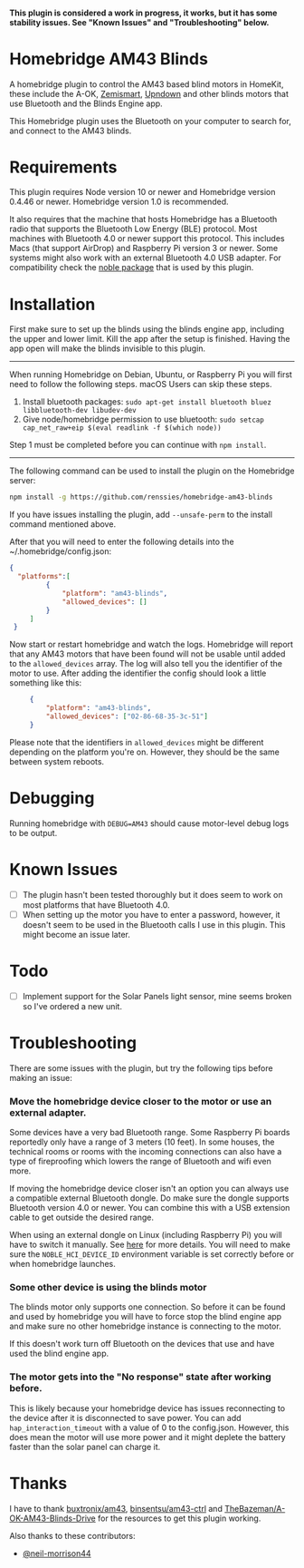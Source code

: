#### This plugin is considered a work in progress, it works, but it has some stability issues. See "Known Issues" and "Troubleshooting" below.

# Homebridge AM43 Blinds

A homebridge plugin to control the AM43 based blind motors in HomeKit, these include the A-OK, [Zemismart](https://www.zemismart.com/products/diy-motorized-your-tranditional-roll-shade-which-with-bean-or-cord-chain-smart-home-automation-support-app-timer-remote-control), [Upndown](https://upndown.nl) and other blinds motors that use Bluetooth and the Blinds Engine app.

This Homebridge plugin uses the Bluetooth on your computer to search for, and connect to the AM43 blinds.

# Requirements

This plugin requires Node version 10 or newer and Homebridge version 0.4.46 or newer. Homebridge version 1.0 is recommended.

It also requires that the machine that hosts Homebridge has a Bluetooth radio that supports the Bluetooth Low Energy (BLE) protocol. Most machines with Bluetooth 4.0 or newer support this protocol. This includes Macs (that support AirDrop) and Raspberry Pi version 3 or newer. Some systems might also work with an external Bluetooth 4.0 USB adapter. For compatibility check the [noble package](https://github.com/abandonware/noble) that is used by this plugin.

# Installation

First make sure to set up the blinds using the blinds engine app, including the upper and lower limit. Kill the app after the setup is finished. Having the app open will make the blinds invisible to this plugin.

---

When running Homebridge on Debian, Ubuntu, or Raspberry Pi you will first need to follow the following steps. macOS Users can skip these steps.

1. Install bluetooth packages:
   `sudo apt-get install bluetooth bluez libbluetooth-dev libudev-dev`
2. Give node/homebridge permission to use bluetooth:
   `sudo setcap cap_net_raw+eip $(eval readlink -f $(which node))`

Step 1 must be completed before you can continue with `npm install`.

---

The following command can be used to install the plugin on the Homebridge server:

```bash
npm install -g https://github.com/renssies/homebridge-am43-blinds
```

If you have issues installing the plugin, add `--unsafe-perm` to the install command mentioned above.

After that you will need to enter the following details into the ~/.homebridge/config.json:

```JSON
{
  "platforms":[
         {
             "platform": "am43-blinds",
             "allowed_devices": []
         }
     ]
 }
```

Now start or restart homebridge and watch the logs. Homebridge will report that any AM43 motors that have been found will not be usable until added to the `allowed_devices` array. The log will also tell you the identifier of the motor to use. After adding the identifier the config should look a little something like this:

```JSON
     {
         "platform": "am43-blinds",
         "allowed_devices": ["02-86-68-35-3c-51"]
     }
```

Please note that the identifiers in `allowed_devices` might be different depending on the platform you're on. However, they should be the same between system reboots.

# Debugging

Running homebridge with `DEBUG=AM43` should cause motor-level debug logs to be output. 

# Known Issues

- [ ] The plugin hasn't been tested thoroughly but it does seem to work on most platforms that have Bluetooth 4.0.
- [ ] When setting up the motor you have to enter a password, however, it doesn't seem to be used in the Bluetooth calls I use in this plugin. This might become an issue later.

# Todo

- [ ] Implement support for the Solar Panels light sensor, mine seems broken so I've ordered a new unit.

# Troubleshooting

There are some issues with the plugin, but try the following tips before making an issue: 

### Move the homebridge device closer to the motor or use an external adapter. 
Some devices have a very bad Bluetooth range. Some Raspberry Pi boards reportedly only have a range of 3 meters (10 feet). In some houses, the technical rooms or rooms with the incoming connections can also have a type of fireproofing which lowers the range of Bluetooth and wifi even more. 

If moving the homebridge device closer isn't an option you can always use a compatible external Bluetooth dongle. Do make sure the dongle supports Bluetooth version 4.0 or newer. You can combine this with a USB extension cable to get outside the desired range. 

When using an external dongle on Linux (including Raspberry Pi) you will have to switch it manually. See [here](https://github.com/abandonware/noble#multiple-adapters-linux-specific) for more details. You will need to make sure the `NOBLE_HCI_DEVICE_ID` environment variable is set correctly before or when homebridge launches.

### Some other device is using the blinds motor
The blinds motor only supports one connection. So before it can be found and used by homebridge you will have to force stop the blind engine app and make sure no other homebridge instance is connecting to the motor. 

If this doesn't work turn off Bluetooth on the devices that use and have used the blind engine app.

### The motor gets into the "No response" state after working before. 

This is likely because your homebridge device has issues reconnecting to the device after it is disconnected to save power. You can add `hap_interaction_timeout` with a value of 0 to the config.json. However, this does mean the motor will use more power and it might deplete the battery faster than the solar panel can charge it.

# Thanks

I have to thank [buxtronix/am43](https://github.com/buxtronix/am43), [binsentsu/am43-ctrl](https://github.com/binsentsu/am43-ctrl/) and [TheBazeman/A-OK-AM43-Blinds-Drive](https://github.com/TheBazeman/A-OK-AM43-Blinds-Drive) for the resources to get this plugin working.

Also thanks to these contributors:
- [@neil-morrison44](https://github.com/neil-morrison44)
